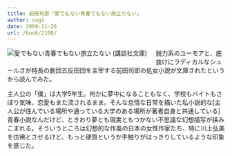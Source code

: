 ```yaml
---
title: 前田司郎『愛でもない青春でもない旅立たない』
author: sugi
date: 2009-11-26
url: /book/2108/
---
```

<a href="http://www.amazon.co.jp/exec/obidos/ASIN/406276492X/chezsugi-22/ref=nosim/" name="amazletlink" target="_blank"><img src="http://i1.wp.com/ecx.images-amazon.com/images/I/51yiL-4Px9L._SL160_.jpg?w=660" alt="愛でもない青春でもない旅立たない (講談社文庫)" class="alignleft" style="float: left; margin: 0 20px 20px 0;" data-recalc-dims="1" /></a>

脱力系のユーモアと、底抜けにラディカルなシュールさが特長の劇団五反田団を主宰する前田司郎の処女小説が文庫されたというから読んでみた。

主人公の「僕」は大学5年生。何かに夢中になることもなく、学校もバイトもさぼり気味、恋愛もまた流されるまま。そんな怠惰な日常を描いた私小説的な<span class="footnote">[主人公が住んでいる場所や通っている大学のある場所が著者自身と共通している]</span>青春小説なんだけど、ときおり夢とも現実ともつかない不思議な幻想描写が挟みこまれる。そういうところは幻想的な作風の日本の女性作家たち、特に川上弘美を彷彿とさせるけど、もっと硬質というか手触りがはっきりしているような印象を感じた。

